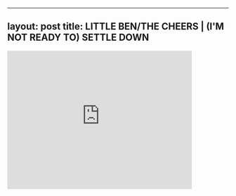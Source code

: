 

---
layout: post
title: LITTLE BEN/THE CHEERS | (I'M NOT READY TO) SETTLE DOWN
---


<iframe width="420" height="315" src="http://www.youtube.com/embed/gYtNgoZUZlU" frameborder="0" allowfullscreen></iframe>


